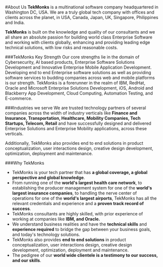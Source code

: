 #About Us
**TekMonks** is a multinational software company headquartered in Washington DC, USA. We are a truly global tech company with offices and clients across the planet, in USA, Canada, Japan, UK, Singapore, Philippines and India.

**TekMonks** is built on the knowledge and quality of our consultants and we all share an absolute passion for building world class Enterprise Software and working with clients globally, enhancing and providing leading edge technical solutions, with low risks and reasonable costs.

###TekMonks Key Strength
Our core strengths lie in the domain of Cybersecurity, AI based products,  Enterprise Software Solutions Development and Innovative Enterprise Mobile Application Development. Developing end to end Enterprise software solutions as well as providing software services to budding companies across web and mobile platforms is our strength. TekMonks is a forerunner in the realm of IBM, RedHat, Oracle and Microsoft Enterprise Solutions Development, iOS, Android and Blackberry App Development, Cloud Computing, Automation Testing, and E-commerce.

###Industries we serve
We are trusted technology partners of several companies across the width of industry verticals like **Finance and Insurance, Transportation, Healthcare, Mobility Companies, Tech Startups, Telecom, Retail** and have successfully designed and delivered Enterprise Solutions and Enterprise Mobility applications, across these verticals.

Additionally, TekMonks also provides end to end solutions in product conceptualization, user interactions design, creative design development, optimization, deployment and maintenance.

###Why TekMonks
* TekMonks is your tech partner that has **a global coverage, a global perspective and global knowledge**.
* From running one of the **world's largest health care network**, to establishing the producer management system for one of the **world's largest insurance companies**, to handling the nerve center of operations for one of the **world's largest airports**, TekMonks has all the relevant credentials and experience and a **proven track record of success**.
* TekMonks consultants are highly skilled, with prior experience of working at companies like **IBM, and Oracle.**
* We understand business realities and have the **technical skills** and **experience required** to bridge the gap between your business goals, and today's technology solutions.
* TekMonks also provides **end to end solutions** in product conceptualization, user interactions design, creative design development, optimization, deployment and maintenance.
* The pedigree of our **world wide clientele is a testimony to our success, and our skills**.